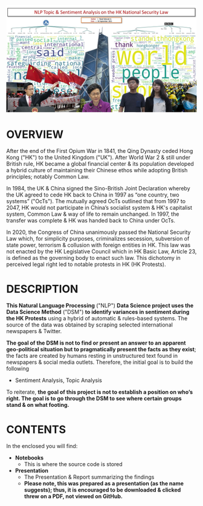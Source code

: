![alt text](https://github.com/sobcza11/NLP_HK_Security_Law/blob/main/_supporting/Slide1.JPG)
# OVERVIEW
After the end of the First Opium War in 1841, the Qing Dynasty ceded Hong Kong ("HK") to the United Kingdom ("UK"). After World War 2 & still under British rule, HK became a global financial center & its population developed a hybrid culture of maintaining their Chinese ethos while adopting British principles; notably Common Law.

In 1984, the UK & China signed the Sino-British Joint Declaration whereby the UK agreed to cede HK back to China in 1997 as “one country, two systems” ("OcTs"). The mutually agreed OcTs outlined that from 1997 to 2047, HK would not participate in China’s socialist system & HK's capitalist system, Common Law & way of life to remain unchanged. In 1997, the transfer was complete & HK was handed back to China under OcTs. 

In 2020, the Congress of China unanimously passed the National Security Law which, for simplicity purposes, criminalizes secession, subversion of state power, terrorism & collusion with foreign entities in HK. This law was not enacted by the HK Legislative Council which in HK Basic Law, Article 23, is defined as the governing body to enact such law. This dichotomy in perceived legal right led to notable protests in HK (HK Protests).


# DESCRIPTION
<b>This Natural Language Processing</b> ("NLP") <b>Data Science project uses the Data Science Method</b> ("DSM") <b>to identify variances in sentiment during the HK Protests</b> using a hybrid of automatic & rules-based systems. The source of the data was obtained by scraping selected international newspapers & Twitter. 

<b>The goal of the DSM is not to find or present an answer to an apparent geo-political situation but to pragmatically present the facts as they exist</b>; the facts are created by humans resting in unstructured text found in newspapers & social media outlets. Therefore, the initial goal is to build the following 

   * Sentiment Analysis, Topic Analysis

To reiterate, <b>the goal of this project is not to establish a position on who’s right. The goal is to go through the DSM to see where certain groups stand & on what footing.</b>

# CONTENTS
In the enclosed you will find:
   * <b>Notebooks</b>
     * This is where the source code is stored
   * <b>Presentation</b>
     * The Presentation & Report summarizing the findings
     * <b>Please note, this was prepared as a presentation (as the name suggests); thus, it is encouraged to be downloaded & clicked threw on a PDF, not viewed on GitHub.</b>
